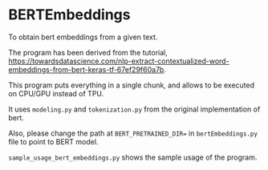 # BERTEmbeddings
To obtain bert embeddings from a given text.

The program has been derived from the tutorial, https://towardsdatascience.com/nlp-extract-contextualized-word-embeddings-from-bert-keras-tf-67ef29f60a7b.

This program puts everything in a single chunk, and allows to be executed on CPU/GPU instead of TPU.

It uses `modeling.py` and `tokenization.py` from the original implementation of bert.

Also, please change the path at `BERT_PRETRAINED_DIR=` in `bertEmbeddings.py` file to point to BERT model.


`sample_usage_bert_embeddings.py` shows the sample usage of the program.
